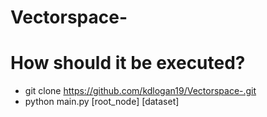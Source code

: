 # Vectorspace-  

# How should it be executed?
 - git clone https://github.com/kdlogan19/Vectorspace-.git
 - python main.py [root_node] [dataset]
